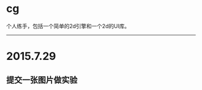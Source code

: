 ﻿# cg
个人练手，包括一个简单的2d引擎和一个2d的UI库。

----------------------------------------------------------------------
# 2015.7.29
提交一张图片做实验
----------------------------------------------------------------------